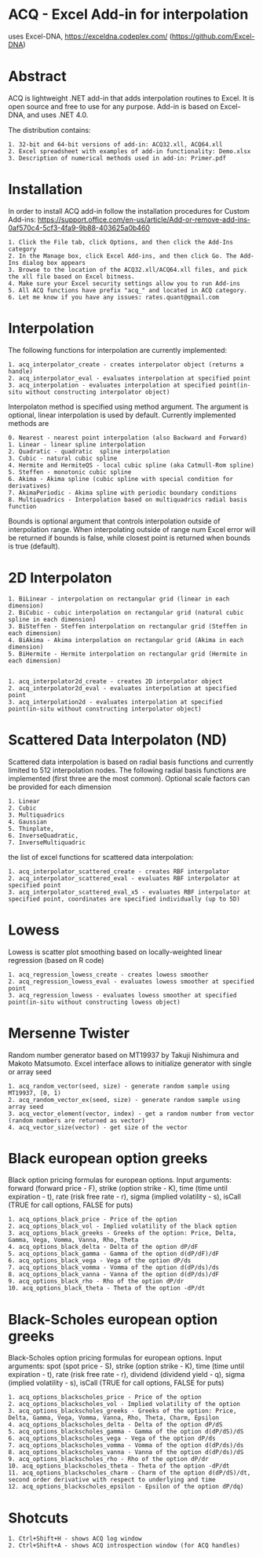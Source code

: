 # ACQ - Excel Add-in for interpolation
uses Excel-DNA, https://exceldna.codeplex.com/ (https://github.com/Excel-DNA)

# Abstract 
ACQ is lightweight .NET add-in that adds interpolation routines to Excel. It is open source and free to use for any purpose. Add-in is based on Excel-DNA, and uses .NET 4.0. 

The distribution contains: 

	1. 32-bit and 64-bit versions of add-in: ACQ32.xll, ACQ64.xll
	2. Excel spreadsheet with examples of add-in functionality: Demo.xlsx
	3. Description of numerical methods used in add-in: Primer.pdf 
	

# Installation
In order to install ACQ add-in follow the installation procedures for Custom Add-ins:
https://support.office.com/en-us/article/Add-or-remove-add-ins-0af570c4-5cf3-4fa9-9b88-403625a0b460

	1. Click the File tab, click Options, and then click the Add-Ins category 
	2. In the Manage box, click Excel Add-ins, and then click Go. The Add-Ins dialog box appears
	3. Browse to the location of the ACQ32.xll/ACQ64.xll files, and pick the xll file based on Excel bitness.
	4. Make sure your Excel security settings allow you to run Add-ins 
	5. All ACQ functions have prefix "acq_" and located in ACQ category.
	6. Let me know if you have any issues: rates.quant@gmail.com
    
# Interpolation
The following functions for interpolation are currently implemented:

	1. acq_interpolator_create - creates interpolator object (returns a handle)
	2. acq_interpolator_eval - evaluates interpolation at specified point
	3. acq_interpolation - evaluates interpolation at specified point(in-situ without constructing interpolator object)
	
Interpolaton method is specified using method argument. The argument is optional, linear interpolation is used by default. Currently implemented methods are

	0. Nearest - nearest point interpolation (also Backward and Forward)
	1. Linear - linear spline interpolation
	2. Quadratic - quadratic  spline interpolation	
	3. Cubic - natural cubic spline
	4. Hermite and HermiteQS - local cubic spline (aka Catmull-Rom spline)
	5. Steffen - monotonic cubic spline
	6. Akima - Akima spline (cubic spline with special condition for derivatives)
	7. AkimaPeriodic - Akima spline with periodic boundary conditions
	8. Multiquadrics - Interpolation based on multiquadrics radial basis function 

Bounds is optional argument that controls interpolation outside of interpolation range. When interpolating outside of range num Excel error will be returned if bounds is false, while closest point is returned when bounds is true (default).  

# 2D Interpolaton
	1. BiLinear - interpolation on rectangular grid (linear in each dimension)
	2. BiCubic - cubic interpolation on rectangular grid (natural cubic spline in each dimension)
	3. BiSteffen - Steffen interpolation on rectangular grid (Steffen in each dimension)
	4. BiAkima - Akima interpolation on rectangular grid (Akima in each dimension)
	5. BiHermite - Hermite interpolation on rectangular grid (Hermite in each dimension)
	
	
	1. acq_interpolator2d_create - creates 2D interpolator object
	2. acq_interpolator2d_eval - evaluates interpolation at specified point
	3. acq_interpolation2d - evaluates interpolation at specified point(in-situ without constructing interpolator object)

	
# Scattered Data Interpolaton (ND)
Scattered data interpolation is based on radial basis functions and currently limited to 512 interpolation nodes. The following radial basis functions are implemented (first three are the most common). Optional scale factors can be provided for each dimension

	1. Linear
	2. Cubic
	3. Multiquadrics
	4. Gaussian
	5. Thinplate,
	6. InverseQuadratic,
	7. InverseMultiquadric

the list of excel functions for scattered data interpolation:

	1. acq_interpolator_scattered_create - creates RBF interpolator
	2. acq_interpolator_scattered_eval - evaluates RBF interpolator at specified point
	3. acq_interpolator_scattered_eval_x5 - evaluates RBF interpolator at specified point, coordinates are specified individually (up to 5D)

# Lowess
Lowess is scatter plot smoothing based on locally-weighted linear regression (based on R code)

	1. acq_regression_lowess_create - creates lowess smoother
	2. acq_regression_lowess_eval - evaluates lowess smoother at specified point
	3. acq_regression_lowess - evaluates lowess smoother at specified point(in-situ without constructing lowess object)
	
		
# Mersenne Twister
Random number generator based on MT19937 by Takuji Nishimura and Makoto Matsumoto. 
Excel interface allows to initialize generator with single or array seed

	1. acq_random_vector(seed, size) - generate random sample using MT19937, [0, 1) 
	2. acq_random_vector_ex(seed, size) - generate random sample using array seed
	3. acq_vector_element(vector, index) - get a random number from vector (random numbers are returned as vector)
	4. acq_vector_size(vector) - get size of the vector 

# Black european option greeks
Black option pricing formulas for european options. Input arguments: forward (forward price - F), strike (option strike - K), time (time until expiration - t), rate (risk free rate - r), sigma (implied volatility - s), isCall (TRUE for call options, FALSE for puts)

	1. acq_options_black_price - Price of the option 
	2. acq_options_black_vol - Implied volatility of the black option 
	3. acq_options_black_greeks - Greeks of the option: Price, Delta, Gamma, Vega, Vomma, Vanna, Rho, Theta
	4. acq_options_black_delta - Delta of the option dP/dF
	5. acq_options_black_gamma - Gamma of the option d(dP/dF)/dF
	6. acq_options_black_vega - Vega of the option dP/ds
	7. acq_options_black_vomma - Vomma of the option d(dP/ds)/ds
	8. acq_options_black_vanna - Vanna of the option d(dP/ds)/dF
	9. acq_options_black_rho - Rho of the option dP/dr
	10. acq_options_black_theta - Theta of the option -dP/dt

# Black-Scholes european option greeks
Black-Scholes option pricing formulas for european options. Input arguments: spot (spot price - S), strike (option strike - K), time (time until expiration - t), rate (risk free rate - r), dividend (dividend yield - q), sigma (implied volatility - s), isCall (TRUE for call options, FALSE for puts) 

	1. acq_options_blackscholes_price - Price of the option  
	2. acq_options_blackscholes_vol - Implied volatility of the option 
	3. acq_options_blackscholes_greeks - Greeks of the option: Price, Delta, Gamma, Vega, Vomma, Vanna, Rho, Theta, Charm, Epsilon
	4. acq_options_blackscholes_delta - Delta of the option dP/dS
	5. acq_options_blackscholes_gamma - Gamma of the option d(dP/dS)/dS
	6. acq_options_blackscholes_vega - Vega of the option dP/ds
	7. acq_options_blackscholes_vomma - Vomma of the option d(dP/ds)/ds
	8. acq_options_blackscholes_vanna - Vanna of the option d(dP/ds)/dS
	9. acq_options_blackscholes_rho - Rho of the option dP/dr
	10. acq_options_blackscholes_theta - Theta of the option -dP/dt
	11. acq_options_blackscholes_charm - Charm of the option d(dP/dS)/dt, second order derivative with respect to underlying and time
	12. acq_options_blackscholes_epsilon - Epsilon of the option dP/dq)


# Shotcuts
	1. Ctrl+Shift+H - shows ACQ log window
	2. Ctrl+Shift+A - shows ACQ introspection window (for ACQ handles)
	
